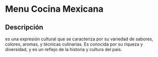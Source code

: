 # Menu Cocina Mexicana

## Descripción
 es una expresión cultural que se caracteriza por su variedad de sabores, colores, aromas, y técnicas culinarias. Es conocida por su riqueza y diversidad, y es un reflejo de la historia y cultura del país. 